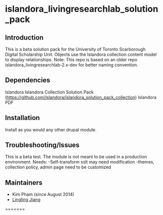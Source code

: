 islandora_livingresearchlab_solution_pack
=========================================


## Introduction
This is a beta solution pack for the University of Toronto Scarborough Digital Scholarship Unit.  Objects use the Islandora collection content model to display relationships.
Note: This repo is based on an older repo islandora_livingresearchlab-2.x-dev for better naming convention. 

## Dependencies
Islandora
Islandora Collection Solution Pack (https://github.com/Islandora/islandora_solution_pack_collection)
Islandora PDF

## Installation
Install as you would any other drupal module.

## Troubleshooting/Issues
This is a beta test.  The module is not meant to be used in a production environment.
Needs: 
-Self-transform xslt may need modification
-themes, collection policy, admin page need to be customized

## Maintainers

* Kim Pham (since August 2014)
* [Lingling Jiang](https://github.com/sprklinginfo)

=======
